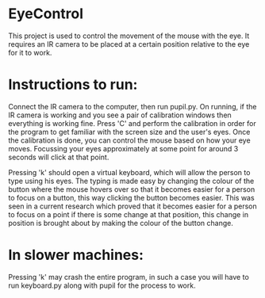 EyeControl
==========

  This project is used to control the movement of the mouse with the eye. It requires an IR camera to be placed at a certain position relative to the eye for it to work.
  
Instructions to run:
====================

  Connect the IR camera to the computer, then run pupil.py. On running, if the IR camera is working and you see a pair of calibration windows then everything is working fine. Press 'C' and perform the calibration in order for the program to get familiar with the screen size and the user's eyes. Once the calibration is done, you can control the mouse based on how your eye moves. Focussing your eyes approximately at some point for around 3 seconds will click at that point.
  
  Pressing 'k' should open a virtual keyboard, which will allow the person to type using his eyes. The typing is made easy by changing the colour of the button where the mouse hovers over so that it becomes easier for a person to focus on a button, this way clicking the button becomes easier. This was seen in a current research which proved that it becomes easier for a person to focus on a point if there is some change at that position, this change in position is brought about by making the colour of the button change.
  
In slower machines:
===================
  
  Pressing 'k' may crash the entire program, in such a case you will have to run keyboard.py along with pupil for the process to work.

